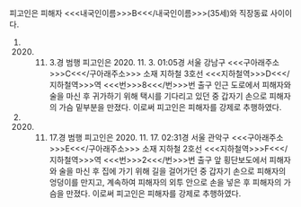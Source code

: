 피고인은 피해자 <<<내국인이름>>>B<<</내국인이름>>>(35세)와 직장동료 사이이다.
1. 2020. 11. 3.경 범행
피고인은 2020. 11. 3. 01:05경 서울 강남구 <<<구아래주소>>>C<<</구아래주소>>> 소재 지하철 3호선 <<<지하철역>>>D<<</지하철역>>>역 <<<번>>>8<<</번>>>번 출구 인근 도로에서 피해자와 술을 마신 후 귀가하기 위해 택시를 기다리고 있던 중 갑자기 손으로 피해자의 가슴 밑부분을 만졌다.
이로써 피고인은 피해자를 강제로 추행하였다.
2. 2020. 11. 17.경 범행
피고인은 2020. 11. 17. 02:31경 서울 관악구 <<<구아래주소>>>E<<</구아래주소>>> 소재 지하철 2호선 <<<지하철역>>>F<<</지하철역>>>역 <<<번>>>2<<</번>>>번 출구 앞 횡단보도에서 피해자와 술을 마신 후 집에 가기 위해 길을 걸어가던 중 갑자기 손으로 피해자의 엉덩이를 만지고, 계속하여 피해자의 외투 안으로 손을 넣은 후 피해자의 가슴을 만졌다.
이로써 피고인은 피해자를 강제로 추행하였다.